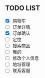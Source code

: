 ## TODO LIST
- [x] 购物车
- [ ] 订单详情
- [x] 订单确认
- [ ] 定位
- [ ] 搜索商品
- [ ] 我的
- [ ] 修改个人信息
- [ ] 地址管理
- [ ] 联系客服
